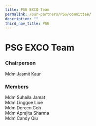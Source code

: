 ```yaml
---
title: PSG EXCO Team
permalink: /our-partners/PSG/committee/
description: ""
third_nav_title: PSG
---
```

# **PSG EXCO Team**

### Chairperson

Mdm Jasmit Kaur

### Members
Mdm Suhaila Jamat   
Mdm Linggoe Lioe   
Mdm Doreen Goh    
Mdm Aprajita Sharma    
Mdm Candy Qiu